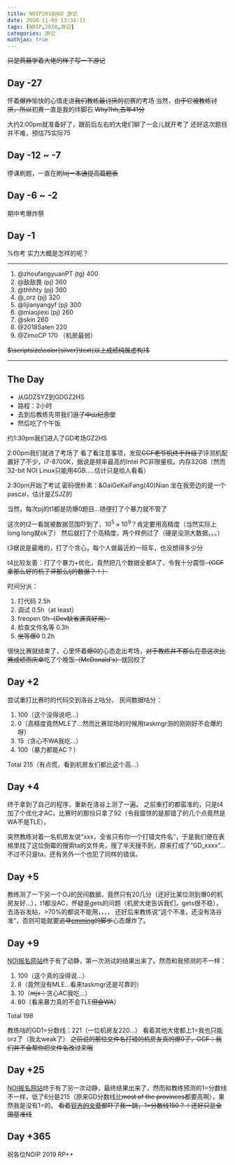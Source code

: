 ```yaml
---
title: NOIP2018@GD 游记
date: 2018-11-09 13:34:11
tags: [NOIP,2018,游记]
categories: 游记
mathjax: true
---
```


~~只是蒟蒻学着大佬的样子写一下游记~~
<!-- more -->

## Day -27
怀着~~爆炸~~愉快的心情走进~~我们教练最讨厌的~~初赛的考场
当然，~~由于它被教练讨厌，所以~~初赛一直是我的绊脚石
~~Why?hh,去年41分~~

大约2:00pm就准备好了，跟前后左右的大佬们聊了一会儿就开考了
还好这次题目并不难，预估75实际75

## Day -12 ~ -7
停课刷题，一直在刷~~loj一本通提高篇题表~~

## Day -6 ~ -2
期中考爆炸祭

## Day -1
%你考
实力大概是怎样的呢？

---
1. @zhoufangyuanPT (tg) 400
2. @敌敌畏 (pj) 360
3. @thhhty (pj) 360
4. @_orz (pj) 320
5. @lijianyangyf (pj) 300
6. @miaojiexi (pj) 260
7. @skin 260
8. @2018Saten 220
9. @ZimoCP 170 （机房最弱）

~~$\scriptsize\color{silver}\text{以上成绩纯属虚构}$~~

---

## The Day
* 从GDZSYZ到GDGZ2HS
* 路程：2小时
* 去到后教练先带我们~~逛了中山纪念堂~~
* 然后吃了个午饭

约1:30pm我们进入了GD考场GZ2HS

2:00pm我们就进了考场了
看了看注意事项，发现~~CCF老爷机终于升级了~~评测机配置好了不少，i7-8700K，据说是频率最高的Intel PC非限量核。内存32GB（然而32-bit NOI Linux只能用4GB.....估计只是给人看看）

2:30pm开始了考试
密码很朴素：&GaiGeKaiFang(40)Nian
坐在我旁边的是一个pascal，估计是ZSJZ的

当然，每次pj的t1都是防爆0题目...随便打了个暴力就不管了

这次的t2一看就被数据范围吓到了，$10^5\times10^9$？肯定要用高精度（当然实际上long long就ok了）
然后就打了个高精度，两个样例过了（硬是没测大数据。。。）

t3据说是最难的，打了个贪心，每个人做最近的一班车，也没想得多少分

t4比较友善：打了个暴力+优化，竟然把几个数据全都A了，令我十分震惊~~（CCF拿那么好的机子评那么lj的数据？！）~~

时间分派：
1. 打代码 2.5h
2. 调试 0.5h（at least）
2. freopen 0h~~（Dev缺省源真好用）~~
3. 检查文件名等 0.3h
4. ~~坐等爆0~~ 0.2h

很快比赛就结束了，心里怀着~~爆0~~的心态走出考场，~~对于教练并不那么在意这次比赛成绩而庆幸~~吃了个晚饭~~（McDonald's）~~就回校了

## Day +2
尝试重打比赛时的代码交到洛谷上咕分。
民间数据咕分：
1. 100（这个没得说吧...）
2. 0（高精度竟然MLE了...然而比赛现场的时候用taskmgr测的刚刚好不会爆的呀）
3. 15（贪心不WA我吃...）
4. 100（暴力都能AC？）

Total 215（有点慌，看到机房友们都比这个高...）

## Day +4
终于拿到了自己的程序，重新在洛谷上测了一遍。
之前重打的都蛮准的，只是t4加了个优化才AC，比赛时的那份只拿了92（令我震惊的是那错了的几个点竟然是WA不是TLE）。

突然教练对着一名机房友说“xxx，全省只有你一个打错文件名”，于是我们便在表格里找了这位倒霉的搜索ta的文件夹，搜了半天搜不到，原来打成了“GD_xxxx”...不过不只是ta，还有另外一个也犯了同样的错误。

## Day +5
教练测了一下另一个OJ的民间数据，竟然只有20几分（还好比某位测到爆0的机房友好...），t1都没AC，怀疑是gets的问题（机房大佬告诉我们，gets很不稳），去洛谷发帖，>70%的都说不能用，，，，
还好后来教练说“这个不准，还没有洛谷准”，否则可能就要~~追寻[emming](https://www.luogu.org/space/show?uid=27793)的脚步~~心态爆炸了。

## Day +9
[NOI报名网站](http://rg.noi.cn)终于有了动静，第一次测试的结果出来了。然而和我预测的不一样：
1. 100（这个真的没得说...）
2. 8（竟然没有MLE...看来taskmgr还是可靠的）
3. 10（~~mjx：~~贪心AC我吃...）
4. 80（看来暴力真的不会TLE~~但会WA~~）

Total 198

教练咕的GD1=分数线：221（一位机房友220...）
看着其他大佬都上1=我也只能orz了（我太weak了）
~~之前说的那位文件名打错的机房友真的爆0了，GGF：我们并不会帮你把文件名改过来哦~~

## Day +25
[NOI报名网站](http://rg.noi.cn)终于有了另一次动静，最终结果出来了。然而和教练预测的1=分数线不一样，低了6分是215（原来GD分数线比~~most of the provinces~~都要高啊），果然我是没有1=的。
~~看着[官方的文章](http://www.noi.cn/newsview.html?id=776&hash=A03955&type=1)都吓了我一跳，1=分数线150？！还好只是全国基准线~~

## Day +365
祝各位NOIP 2019 RP++
